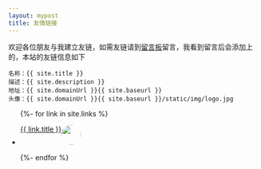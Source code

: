 ```yaml
---
layout: mypost
title: 友情链接
---
```


欢迎各位朋友与我建立友链，如需友链请到[留言板](chat.html)留言，我看到留言后会添加上的，本站的友链信息如下

```
名称：{{ site.title }}
描述：{{ site.description }}
地址：{{ site.domainUrl }}{{ site.baseurl }}
头像：{{ site.domainUrl }}{{ site.baseurl }}/static/img/logo.jpg
```
<ul>
  {%- for link in site.links %}
  <li>
    <p><img style="width: 40px;height: 40px;border-radius: 50%" src="{{ link.headurl }}" />&nbsp;<a style="text-align:left;float:left" href="{{ link.url }}" title="{{ link.desc }}" target="_blank" >{{ link.title }}</a></p>
  </li>
  {%- endfor %}
</ul>
